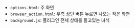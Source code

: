 - `options.html`: 주 화면
- `browser_action.html`: 우측 상단 버튼 누르면 나오는 작은 화면
- `background.js`: 플러그인 전체 상태를 들고있는 녀석
